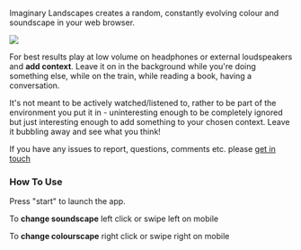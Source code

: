Imaginary Landscapes creates a random, constantly evolving colour and soundscape in your web browser.

<img src="/images/example-colourscape1.jpg" />

For best results play at low volume on headphones or external loudspeakers and **add context**. Leave it on in the background while you're doing something else, while on the train, while reading a book, having a conversation.

It's not meant to be actively watched/listened to, rather to be part of the environment you put it in - uninteresting enough to be completely ignored but just interesting enough to add something to your chosen context. Leave it bubbling away and see what you think!

If you have any issues to report, questions, comments etc. please [get in touch](https://rosshudson.co.uk/contact)

### How To Use

Press "start" to launch the app.

To **change soundscape** left click or swipe left on mobile

To **change colourscape** right click or swipe right on mobile
